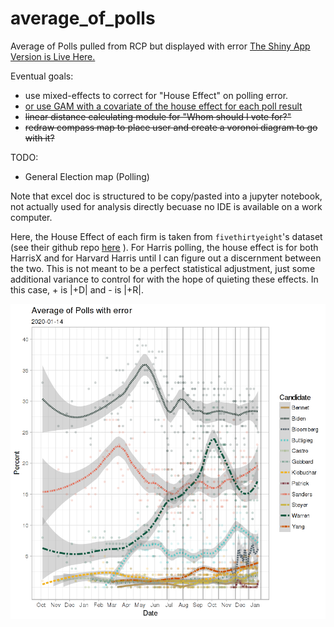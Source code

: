 # average_of_polls
Average of Polls pulled from RCP but displayed with error
[The Shiny App Version is Live Here.](https://acm9q.shinyapps.io/average_of_polls/)


Eventual goals: 
* use mixed-effects to correct for "House Effect" on polling error.
* [or use GAM with a covariate of the house effect for each poll result](https://stats.idre.ucla.edu/r/faq/how-can-i-explore-different-smooths-in-ggplot2/)
* ~~linear distance calculating module for "Whom should I vote for?"~~
* ~~redraw compass map to place user and create a voronoi diagram to go with it?~~


TODO: 
* General Election map (Polling)



Note that excel doc is structured to be copy/pasted into a jupyter notebook, not actually used for analysis directly becuase no IDE is available on a work computer. 

Here, the House Effect of each firm is taken from `fivethirtyeight`'s dataset (see their github repo [here](https://github.com/fivethirtyeight/data/tree/master/pollster-ratings) ). For Harris polling, the house effect is for both HarrisX and for Harvard Harris until I can figure out a discernment between the two. This is not meant to be a perfect statistical adjustment, just some additional variance to control for with the hope of quieting these effects. In this case, + is |+D| and - is |+R|. 


![Polling Average as of September 18, 2019](https://github.com/McCartneyAC/average_of_polls/blob/master/average_sept_18.png?raw=true)
